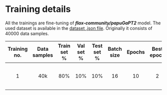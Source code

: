 # Training details

All the trainings are fine-tuning of ***flax-community/papuGaPT2*** model. The used dataset is available in
the [dataset .json file](../../../data/translated/emotions/equalized_emotions_dataset_pl.json).
Originally it consists of 40000 data samples.

| Training no. | Data samples | Train set % | Val set % | Test set % | Batch size | Epochs | Best epoch |         Fitting time         | Train accuracy | Train loss | Val accuracy | Val loss | Test accuracy | Test loss |               Accuracy figure               |               Loss figure               |               Confusion matrix                | Notes |
|:------------:|:------------:|:-----------:|:---------:|:----------:|:----------:|:------:|:----------:|:----------------------------:|:--------------:|:----------:|:------------:|:--------:|:-------------:|:---------:|:-------------------------------------------:|:---------------------------------------:|:---------------------------------------------:|:-----:|
|      1       |     40k      |     80%     |    10%    |    10%     |     16     |   10   |     2      | 20min 33s (***RTX 3070Ti***) |     0.8737     |   0.3686   |    0.8440    |  0.4908  |    0.8378     |  0.4626   | [figure](./figures/training_1_accuracy.png) | [figure](./figures/training_1_loss.png) | [figure](./figures/training_1_confmatrix.png) |  Ok   |